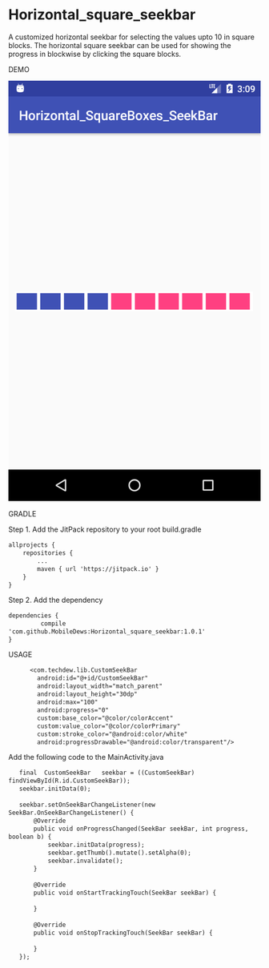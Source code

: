 # Horizontal_square_seekbar

A customized horizontal seekbar for selecting the values upto 10 in square blocks.
The horizontal square seekbar can be used for showing the progress in blockwise by clicking the square blocks.


DEMO

![Alt text](https://github.com/MobileDews/Horizontal_square_seekbar/blob/master/seekbar.png?raw=true "Optional Title")

GRADLE

Step 1. Add the JitPack repository to your root build.gradle

	allprojects {
		repositories {
			...
			maven { url 'https://jitpack.io' }
		}
	}
  
Step 2. Add the dependency
  
 	dependencies {
	         compile 'com.github.MobileDews:Horizontal_square_seekbar:1.0.1'
	}
  
USAGE
  
          <com.techdew.lib.CustomSeekBar
            android:id="@+id/CustomSeekBar"
            android:layout_width="match_parent"
            android:layout_height="30dp"
            android:max="100"
            android:progress="0"
            custom:base_color="@color/colorAccent"
            custom:value_color="@color/colorPrimary"
            custom:stroke_color="@android:color/white"
            android:progressDrawable="@android:color/transparent"/>
        
        
             
 Add the following code to the MainActivity.java
 
       final  CustomSeekBar   seekbar = ((CustomSeekBar) findViewById(R.id.CustomSeekBar));
       seekbar.initData(0);

       seekbar.setOnSeekBarChangeListener(new SeekBar.OnSeekBarChangeListener() {
           @Override
           public void onProgressChanged(SeekBar seekBar, int progress, boolean b) {
               seekbar.initData(progress);
               seekbar.getThumb().mutate().setAlpha(0);
               seekbar.invalidate();
           }

           @Override
           public void onStartTrackingTouch(SeekBar seekBar) {

           }

           @Override
           public void onStopTrackingTouch(SeekBar seekBar) {

           }
       });
 
 
